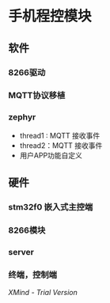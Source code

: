 # 手机程控模块

## 软件

### 8266驱动

### MQTT协议移植

### zephyr

- thread1 : MQTT 接收事件
- thread2：MQTT 接收事件
- 用户APP功能自定义

## 硬件

### stm32f0 嵌入式主控端

### 8266模块

### server 

### 终端，控制端

*XMind - Trial Version*